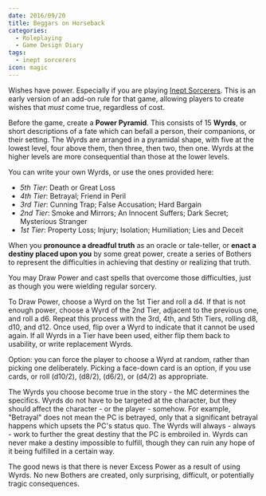 ```yaml
---
date: 2016/09/20
title: Beggars on Horseback
categories:
  - Roleplaying
  - Game Design Diary
tags:
  - inept sorcerers
icon: magic
---
```


Wishes have power.
Especially if you are playing
[Inept Sorcerers](http://peppermile.com/inept-sorcerers.html).
This is an early version of an add-on rule for that game,
allowing players to create wishes that _must_ come true, regardless of cost.

<!-- more -->

Before the game, create a **Power Pyramid**.
This consists of 15 **Wyrds**, or short descriptions of a fate
which can befall a person, their companions, or their setting.
The Wyrds are arranged in a pyramidal shape,
with five at the lowest level,
four above them, then three, then two, then one.
Wyrds at the higher levels are more consequential than those at the lower levels.

You can write your own Wyrds, or use the ones provided here:

* *5th Tier*: Death or Great Loss
* *4th Tier*: Betrayal; Friend in Peril
* *3rd Tier*: Cunning Trap; False Accusation; Hard Bargain
* *2nd Tier*: Smoke and Mirrors; An Innocent Suffers; Dark Secret; Mysterious Stranger
* *1st Tier*: Property Loss; Injury; Isolation; Humiliation; Lies and Deceit

When you **pronounce a dreadful truth** as an oracle or tale-teller,
or **enact a destiny placed upon you** by some great power,
create a series of Bothers to represent the difficulties
in achieving that destiny or realizing that truth.

You may Draw Power and cast spells that overcome those difficulties,
just as though you were wielding regular sorcery.

To Draw Power, choose a Wyrd on the 1st Tier and roll a d4.
If that is not enough power, choose a Wyrd of the 2nd Tier,
adjacent to the previous one, and roll a d6.
Repeat this process with the 3rd, 4th, and 5th Tiers, rolling d8, d10, and d12.
Once used, flip over a Wyrd to indicate that it cannot be used again.
If all Wyrds in a Tier have been used,
either flip them back to usability, or write replacement Wyrds.

Option: you can force the player to choose a Wyrd at random,
rather than picking one deliberately.
Picking a face-down card is an option,
if you use cards, or roll (d10/2), (d8/2), (d6/2), or (d4/2) as appropriate.

The Wyrds you choose become true in the story - the MC determines the specifics.
Wyrds do not have to be targeted at the character,
but they should affect the character - or the player - somehow.
For example, "Betrayal" does not mean the PC is betrayed,
only that a significant betrayal happens which upsets the PC's status quo.
The Wyrds will always - always -
work to further the great destiny that the PC is embroiled in.
Wyrds can never make a destiny impossible to fulfill,
though they can ruin any hope of it being fulfilled in a certain way.

The good news is that there is never Excess Power as a result of using Wyrds.
No new Bothers are created, only surprising, difficult,
or potentially tragic consequences.
